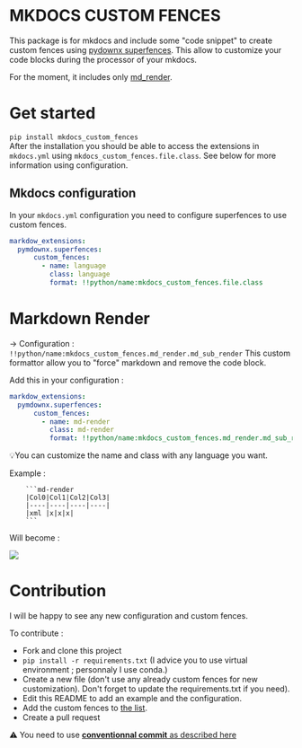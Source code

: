 # MKDOCS CUSTOM FENCES

This package is for mkdocs and include some "code snippet" to create custom fences using [pydownx superfences](https://facelessuser.github.io/pymdown-extensions/extensions/superfences/). This allow to customize your code blocks during the processor of your mkdocs. 

For the moment, it includes only [md_render](#Markdown-Render).

# Get started
`pip install mkdocs_custom_fences`  
After the installation you should be able to access the extensions in `mkdocs.yml` using `mkdocs_custom_fences.file.class`. See below for more information using configuration. 

## Mkdocs configuration

In your `mkdocs.yml` configuration you need to configure superfences to use custom fences.
```yaml
markdow_extensions:
  pymdownx.superfences:
      custom_fences:
        - name: language
          class: language
          format: !!python/name:mkdocs_custom_fences.file.class
```

# Markdown Render
→ Configuration : `!!python/name:mkdocs_custom_fences.md_render.md_sub_render`
This custom formattor allow you to "force" markdown and remove the code block. 

Add this in your configuration :
```yaml
markdow_extensions:
  pymdownx.superfences:
      custom_fences:
        - name: md-render
          class: md-render
          format: !!python/name:mkdocs_custom_fences.md_render.md_sub_render
```
💡You can customize the name and class with any language you want.

Example : 
```
    ```md-render
    |Col0|Col1|Col2|Col3|
    |----|----|----|----|
    |xml |x|x|x|
    ```
```
Will become : 

![](docs/screenshot/md_render.png)

# Contribution
I will be happy to see any new configuration and custom fences. 

To contribute :
- Fork and clone this project
- `pip install -r requirements.txt` (I advice you to use virtual environment ; personnaly I use conda.)
- Create a new file (don't use any already custom fences for new customization). Don't forget to update the requirements.txt if you need).
- Edit this README to add an example and the configuration.
- Add the custom fences to [the list](docs/custom_fences_list.md).
- Create a pull request

⚠️ You need to use [**conventionnal commit** as described here](https://www.conventionalcommits.org/en/v1.0.0/#summary)




